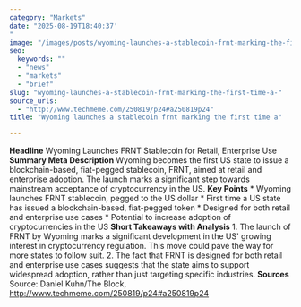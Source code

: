 ```yaml
---
category: "Markets"
date: "2025-08-19T18:40:37'"
image: "/images/posts/wyoming-launches-a-stablecoin-frnt-marking-the-first-time-a.jpg"
seo:
  keywords: ""
  - "news"
  - "markets"
  - "brief"
slug: "wyoming-launches-a-stablecoin-frnt-marking-the-first-time-a-"
source_urls:
  - "http://www.techmeme.com/250819/p24#a250819p24"
title: "Wyoming launches a stablecoin frnt marking the first time a"

---
```


**Headline** Wyoming Launches FRNT Stablecoin for Retail, Enterprise Use  **Summary Meta Description** Wyoming becomes the first US state to issue a blockchain-based, fiat-pegged stablecoin, FRNT, aimed at retail and enterprise adoption. The launch marks a significant step towards mainstream acceptance of cryptocurrency in the US.  **Key Points**  * Wyoming launches FRNT stablecoin, pegged to the US dollar * First time a US state has issued a blockchain-based, fiat-pegged token * Designed for both retail and enterprise use cases * Potential to increase adoption of cryptocurrencies in the US  **Short Takeaways with Analysis**  1. The launch of FRNT by Wyoming marks a significant development in the US' growing interest in cryptocurrency regulation. This move could pave the way for more states to follow suit. 2. The fact that FRNT is designed for both retail and enterprise use cases suggests that the state aims to support widespread adoption, rather than just targeting specific industries.  **Sources** Source: Daniel Kuhn/The Block, http://www.techmeme.com/250819/p24#a250819p24
